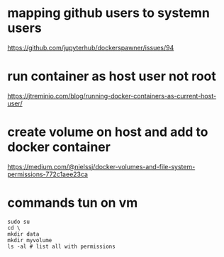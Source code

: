 
# mapping github users to systemn users
https://github.com/jupyterhub/dockerspawner/issues/94

# run container as host user not root
https://jtreminio.com/blog/running-docker-containers-as-current-host-user/

# create volume on host and add to docker container
https://medium.com/@nielssj/docker-volumes-and-file-system-permissions-772c1aee23ca

# commands tun on vm

    sudo su
    cd \
    mkdir data
    mkdir myvolume
    ls -al # list all with permissions
    
    
